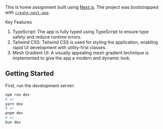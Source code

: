 This is home assignment built using [Next.js](https://nextjs.org/). The project was bootstrapped with [`create-next-app`](https://github.com/vercel/next.js/tree/canary/packages/create-next-app).

Key Features

1. TypeScript: The app is fully typed using TypeScript to ensure type safety and reduce runtime errors.
2. Tailwind CSS: Tailwind CSS is used for styling the application, enabling rapid UI development with utility-first classes.
3. Mesh Gradient UI: A visually appealing mesh gradient technique is implemented to give the app a modern and dynamic look.

## Getting Started

First, run the development server:

```bash
npm run dev
# or
yarn dev
# or
pnpm dev
# or
bun dev
```
